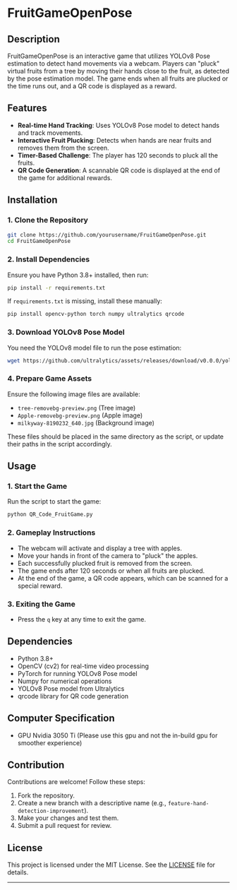 # FruitGameOpenPose

## Description
FruitGameOpenPose is an interactive game that utilizes YOLOv8 Pose estimation to detect hand movements via a webcam. Players can "pluck" virtual fruits from a tree by moving their hands close to the fruit, as detected by the pose estimation model. The game ends when all fruits are plucked or the time runs out, and a QR code is displayed as a reward.

## Features
- **Real-time Hand Tracking**: Uses YOLOv8 Pose model to detect hands and track movements.
- **Interactive Fruit Plucking**: Detects when hands are near fruits and removes them from the screen.
- **Timer-Based Challenge**: The player has 120 seconds to pluck all the fruits.
- **QR Code Generation**: A scannable QR code is displayed at the end of the game for additional rewards.

## Installation

### 1. Clone the Repository
```bash
git clone https://github.com/yourusername/FruitGameOpenPose.git
cd FruitGameOpenPose
```

### 2. Install Dependencies
Ensure you have Python 3.8+ installed, then run:
```bash
pip install -r requirements.txt
```
If `requirements.txt` is missing, install these manually:
```bash
pip install opencv-python torch numpy ultralytics qrcode
```

### 3. Download YOLOv8 Pose Model
You need the YOLOv8 model file to run the pose estimation:
```bash
wget https://github.com/ultralytics/assets/releases/download/v0.0.0/yolov8m-pose.pt
```

### 4. Prepare Game Assets
Ensure the following image files are available:
- `tree-removebg-preview.png` (Tree image)
- `Apple-removebg-preview.png` (Apple image)
- `milkyway-8190232_640.jpg` (Background image)

These files should be placed in the same directory as the script, or update their paths in the script accordingly.

## Usage

### 1. Start the Game
Run the script to start the game:
```bash
python QR_Code_FruitGame.py
```

### 2. Gameplay Instructions
- The webcam will activate and display a tree with apples.
- Move your hands in front of the camera to "pluck" the apples.
- Each successfully plucked fruit is removed from the screen.
- The game ends after 120 seconds or when all fruits are plucked.
- At the end of the game, a QR code appears, which can be scanned for a special reward.

### 3. Exiting the Game
- Press the `q` key at any time to exit the game.

## Dependencies
- Python 3.8+
- OpenCV (cv2) for real-time video processing
- PyTorch for running YOLOv8 Pose model
- Numpy for numerical operations
- YOLOv8 Pose model from Ultralytics
- qrcode library for QR code generation


## Computer Specification
- GPU Nvidia 3050 Ti (Please use this gpu and not the in-build gpu for smoother experience)

## Contribution
Contributions are welcome! Follow these steps:
1. Fork the repository.
2. Create a new branch with a descriptive name (e.g., `feature-hand-detection-improvement`).
3. Make your changes and test them.
4. Submit a pull request for review.

## License
This project is licensed under the MIT License. See the [LICENSE](LICENSE) file for details.

---

